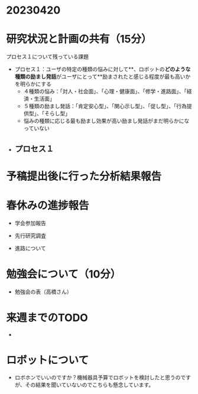 # 20230420

# 研究状況と計画の共有（15分）
プロセス１について残っている課題
- プロセス１：ユーザの特定の種類の悩みに対して**、ロボットの**どのような種類の励まし発話**がユーザにとって**励まされたと感じる程度が最も高いかを明らかにする
  - ４種類の悩み：「対人・社会面」、「心理・健康面」、「修学・進路面」、「経済・生活面」
  - ５種類の励まし発話：「肯定安心型」、「関心示し型」、「促し型」、「行為提供型」、「そらし型」
  - 悩みの種類に応じる最も励まし効果が高い励まし発話がまだ明らかになっていない
- プロセス１
  - 
# 予稿提出後に行った分析結果報告

# 春休みの進捗報告
- 学会参加報告


- 先行研究調査

- 進路について


# 勉強会について（10分）
- 勉強会の表（高橋さん）



# 来週までのTODO
- 


# ロボットについて
- ロボホンでいいのですか？機械器具予算でロボットを検討したと思うのですが、その結果を聞いていないのでこちらも懸念しています。





